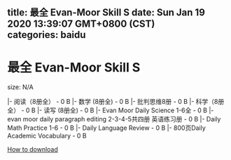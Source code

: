 
title: 最全 Evan-Moor Skill S
date: Sun Jan 19 2020 13:39:07 GMT+0800 (CST)    
categories: baidu
---

# 最全 Evan-Moor Skill S
size: N/A
 
 
|- 阅读（8册全） - 0 B
|- 数学 (8册全) - 0 B
|- 批判思维8册 - 0 B
|- 科学（8册全） - 0 B
|- 读写 (8册全) - 0 B
|- Evan Moor Daily Science 1-6全 - 0 B
|- evan moor daily paragraph editing 2-3-4-5共四册 英语练习册 - 0 B
|- Daily Math Practice 1-6 - 0 B
|- Daily Language Review - 0 B
|- 800页Daily Academic Vocabulary - 0 B

[How to download](https://bpcam.bemobtrk.com/go/2ceec3aa-1ca2-46d6-b9ff-aaa5c184517c?jno=1365)